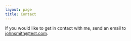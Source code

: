 ```yaml
---
layout: page
title: Contact
---
```


If you would like to get in contact with me,
send an email to
[johnsmith@test.com](mailto:johnsmith@test.com).